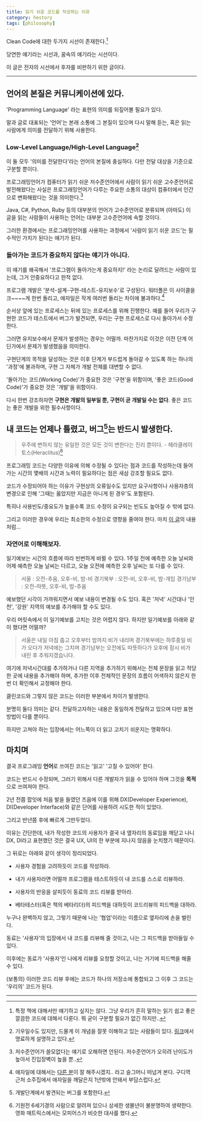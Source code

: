 ```yaml
---
title: 읽기 쉬운 코드를 작성하는 이유
category: hestory
tags: [philosophy]
---
```


Clean Code에 대한 두가지 시선이 존재한다.[^1]

당연한 얘기라는 시선과, 꿈속의 얘기라는 시선이다.

이 글은 전자의 시선에서 후자를 비판하기 위한 글이다.

---
## 언어의 본질은 커뮤니케이션에 있다.

'Programming Language' 라는 표현의 의미를 되짚어볼 필요가 있다.

말과 글로 대표되는 '언어'는 본래 소통에 그 본질이 있으며 다시 말해 듣는, 혹은 읽는 사람에게 의미를 전달하기 위해 사용한다.

### Low-Level Language/High-Level Language[^2]

이 둘 모두 '의미를 전달한다'라는 언어의 본질에 충실하다. 다만 전달 대상을 기준으로 구분할 뿐이다.

프로그래밍언어가 컴퓨터가 읽기 쉬운 저수준언어에서 사람이 읽기 쉬운 고수준언어로 발전해왔다는 사실은 프로그래밍언어가 다루는 주요한 소통의 대상이 컴퓨터에서 인간으로 변화해왔다는 것을 의미한다.[^3]

Java, C#, Python, Ruby 등의 대부분의 언어가 고수준언어로 분류되며 (아마도) 이 글을 읽는 사람들이 사용하는 언어는 대부분 고수준언어에 속할 것이다. 

그러한 환경에서는 프로그래밍언어를 사용하는 과정에서 '사람이 읽기 쉬운 코드'는 필수적인 가치가 된다는 얘기가 된다.

### 돌아가는 코드가 중요하지 않다는 얘기가 아니다.

이 얘기를 왜곡해서 '프로그램이 돌아가는게 중요하지!' 라는 논리로 달려드는 사람이 있는데, 그거 안중요하다고 한적 없다.

프로그램 개발은 '분석-설계-구현-테스트-유지보수'로 구성된다. 워터폴은 이 사이클을 크~~~~게 한번 돌리고, 애자일은 작게 여러번 돌리는 차이에 불과하다.[^4]

순서상 앞에 있는 프로세스는 뒤에 있는 프로세스를 위해 진행한다. 예를 들어 우리가 구현한 코드가 테스트에서 버그가 발견되면, 우리는 구현 프로세스로 다시 돌아가서 수정한다.

그러면 유지보수에서 문제가 발생하는 경우는 어떨까. 마찬가지로 이것은 이전 단계 어딘가에서 문제가 발생했음을 의미한다.

구현단계의 목적을 달성하는 것은 이후 단계가 부드럽게 돌아갈 수 있도록 하는 하나의 '과정'에 불과하며, 구현 그 자체가 개발 전체를 대변할 수 없다.

'돌아가는 코드(Working Code)'가 중요한 것은 '구현'을 위함이며, '좋은 코드(Good Code)'가 중요한 것은 '개발'을 위함이다.

다시 한번 강조하자면 **구현은 개발의 일부일 뿐, 구현이 곧 개발일 수는 없다**. 좋은 코드는 좋은 개발을 위한 필수사항이다.

## 내 코드는 언제나 틀렸고, 버그[^5]는 반드시 발생한다. 

> 우주에 변하지 않는 유일한 것은 모든 것이 변한다는 진리 뿐이다.
    - 헤라클레이토스(Heraclitus)[^6]

프로그래밍 코드는 다양한 이유에 의해 수정될 수 있다는 점과 코드를 작성하는데 들어가는 시간의 몇배의 시간과 노력이 필요하다는 점은 새삼 강조할 필요도 없다.

코드가 수정되어야 하는 이유가 구현상의 오류일수도 있지만 요구사항이나 사용자층의 변경으로 인해 '그때는 옳았지만 지금은 아니게 된 경우'도 포함된다.

특히나 사용빈도/중요도가 높을수록 코드 수정이 요구되는 빈도도 높아질 수 밖에 없다.

그리고 이러한 경우에 우리는 최소한의 수정으로 영향을 줄여야 한다. 마치 [이 글](http://woowabros.github.io/study/2019/03/20/cleancode.html)의 내용처럼...

### 자연어로 이해해보자.

일기예보는 시간의 흐름에 따라 빈번하게 바뀔 수 있다. 1주일 전에 예측한 오늘 날씨와 어제 예측한 오늘 날씨는 다르고, 오늘 오전에 예측한 오후 날씨는 또 다를 수 있다. 

> 서울 : 오전-추움, 오후-비, 밤-비
    경기북부 : 오전-비, 오후-비, 밤-개임
    경기남부 : 오전-따뜻, 오후-비, 밤-추움
    
예보했던 시각이 가까워지면서 예보 내용이 변경될 수도 있다. 혹은 '저녁' 시간대나 '인천', '강원' 지역의 예보를 추가해야 할 수도 있다.

우리 머릿속에서 이 일기예보를 고치는 것은 어렵지 않다. 하지만 일기예보를 아래와 같이 했다면 어떨까?

> 서울은 내일 아침 춥고 오후부터 밤까지 비가 내리며 경기북부에는 하루종일 비가 오다가 저녁에는 그치며
    경기남부는 오전에도 따뜻하다가 오후에 잠시 비가 내린 후 추워지겠습니다.
    
여기에 저녁시간대를 추가하거나 다른 지역을 추가하기 위해서는 전체 문장을 읽고 적당한 곳에 내용을 추가해야 하며, 추가한 이후 전체적인 문장의 흐름이 어색하지 않은지 한번 더 확인해서 교정해야 한다.

클린코드와 그렇지 않은 코드는 이러한 부분에서 차이가 발생한다.

분명히 둘다 의미는 같다. 전달하고자하는 내용은 동일하게 전달하고 있으며 다만 표현방법이 다를 뿐이다.

하지만 고쳐야 하는 입장에서는 어느쪽이 더 읽고 고치기 쉬운지는 명확하다.

## 마치며 

결국 프로그래밍 **언어**로 쓰여진 코드는 '읽고' '고칠 수 있어야' 한다.

코드는 반드시 수정되며, 그러기 위해서 다른 개발자가 읽을 수 있어야 하며 그것을 **목적**으로 쓰여져야 한다.

2년 전쯤 팝잇에 처음 발을 들였던 즈음에 이를 위해 DX(Developer Experience), DI(Developer Interface)와 같은 단어를 사용하려 시도한 적이 있었다.

그리고 반년쯤 후에 빠르게 그만두었다. 

이유는 간단한데, 내가 작성한 코드의 사용자가 결국 내 옆자리의 동료임을 깨닫고 나니 DX, DI라고 표현했던 것은 결국 UX, UI의 한 부분에 지나지 않음을 눈치챘기 때문이다.

그 뒤로는 아래와 같이 생각이 정리되었다.

- 사용자 경험을 고려하듯이 코드를 작성하라.

- 내가 사용자라면 어떨까 프로그램을 테스트하듯이 내 코드를 스스로 리뷰하라.

- 사용자의 반응을 살피듯이 동료의 코드 리뷰를 받아라.

- 베타테스터(혹은 책의 베타리더)의 피드백을 대하듯이 코드리뷰의 피드백을 대하라.

누구나 완벽하지 않고, 그렇기 때문에 나는 '협업'이라는 이름으로 옆자리에 손을 벌린다.

동료는 '사용자'의 입장에서 내 코드를 리뷰해 줄 것이고, 나는 그 피드백을 받아들일 수 있다.

이후에는 동료가 '사용자'인 나에게 리뷰를 요청할 것이고, 나는 거기에 피드백을 해줄 수 있다.

(보통의) 이러한 코드 리뷰 후에는 코드가 하나의 저장소에 통합되고 그 이후 그 코드는 '우리의' 코드가 된다.

---
[^1]: 특정 책에 대해서만 얘기하고 싶지는 않다. 그냥 우리가 흔히 말하는 읽기 쉽고 좋은 깔끔한 코드에 대해서 다룬다. 뭐 굳이 구분할 필요가 없긴 하지만..  

[^2]: 기우일수도 있지만, 드물게 이 개념을 잘못 이해하고 있는 사람들이 있다. [링크](https://planest.tistory.com/entry/%EA%B3%A0%EC%88%98%EC%A4%80-%EC%96%B8%EC%96%B4%EC%99%80-%EC%A0%80%EC%88%98%EC%A4%80-%EC%96%B8%EC%96%B4)에서 명료하게 설명하고 있다.

[^3]: 저수준언어가 쓸모없다는 얘기로 오해하면 안된다. 저수준언어가 오히려 난이도가 높아서 진입장벽이 높을 뿐..

[^4]: 애자일에 대해서는 [다른 분](https://www.popit.kr/author/tony)이 잘 해주시겠지.. 라고 슬그머니 떠넘겨 본다. 구디역 근처 소주집에서 애자일을 깨달은지 1년밖에 안돼서 부담스럽다.

[^5]: 개발단계에서 발견되는 버그를 포함한다.

[^6]: 기원전 6세기경의 사람으로 알려져 있으나 상세한 생몰년이 불분명하여 생략한다. 영화 매트릭스에서는 모피어스가 비슷한 대사를 했다.  